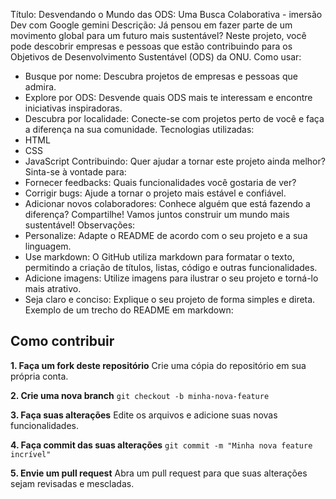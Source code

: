 Título: Desvendando o Mundo das ODS: Uma Busca Colaborativa - imersão Dev com Google gemini
Descrição:
Já pensou em fazer parte de um movimento global para um futuro mais sustentável?  Neste projeto, você pode descobrir empresas e pessoas que estão contribuindo para os Objetivos de Desenvolvimento Sustentável (ODS) da ONU.
Como usar:
 * Busque por nome: Descubra projetos de empresas e pessoas que admira.
 * Explore por ODS: Desvende quais ODS mais te interessam e encontre iniciativas inspiradoras.
 * Descubra por localidade: Conecte-se com projetos perto de você e faça a diferença na sua comunidade.
Tecnologias utilizadas:
 * HTML
 * CSS
 * JavaScript
Contribuindo:
Quer ajudar a tornar este projeto ainda melhor? Sinta-se à vontade para:
 * Fornecer feedbacks: Quais funcionalidades você gostaria de ver?
 * Corrigir bugs: Ajude a tornar o projeto mais estável e confiável.
 * Adicionar novos colaboradores: Conhece alguém que está fazendo a diferença? Compartilhe!
Vamos juntos construir um mundo mais sustentável!
Observações:
 * Personalize: Adapte o README de acordo com o seu projeto e a sua linguagem.
 * Use markdown: O GitHub utiliza markdown para formatar o texto, permitindo a criação de títulos, listas, código e outras funcionalidades.
 * Adicione imagens: Utilize imagens para ilustrar o seu projeto e torná-lo mais atrativo.
 * Seja claro e conciso: Explique o seu projeto de forma simples e direta.
Exemplo de um trecho do README em markdown:
## Como contribuir

**1. Faça um fork deste repositório**
Crie uma cópia do repositório em sua própria conta.

**2. Crie uma nova branch**
`git checkout -b minha-nova-feature`

**3. Faça suas alterações**
Edite os arquivos e adicione suas novas funcionalidades.

**4. Faça commit das suas alterações**
`git commit -m "Minha nova feature incrível"`

**5. Envie um pull request**
Abra um pull request para que suas alterações sejam revisadas e mescladas.
